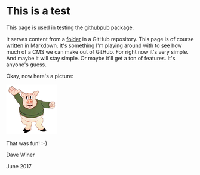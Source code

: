 # This is a test

This page is used in testing the <a href="https://www.npmjs.com/package/githubpub">githubpub</a> package. 

It serves content from a <a href="https://github.com/scripting/Scripting-News/tree/master/githubpub">folder</a> in a GitHub repository. This page is of course <a href="https://raw.githubusercontent.com/scripting/Scripting-News/master/gitpub/test.md">written</a> in Markdown. It's something I'm playing around with to see how much of a CMS we can make out of GitHub. For right now it's very simple. And maybe it will stay simple. Or maybe it'll get a ton of features. It's anyone's guess. 

Okay, now here's a picture:

<img src="porky.png" width="135" height="132">

That was fun! :-)

Dave Winer

June 2017

